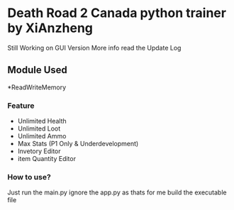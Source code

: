 # Death Road 2 Canada python trainer by XiAnzheng
Still Working on GUI Version
More info read the Update Log 

## Module Used 
*ReadWriteMemory

### Feature 
* Unlimited Health
* Unlimited Loot
* Unlimited Ammo
* Max Stats (P1 Only & Underdevelopment)
* Invetory Editor
* item Quantity Editor

### How to use?
Just run the main.py 
ignore the app.py as thats for me build the executable file
